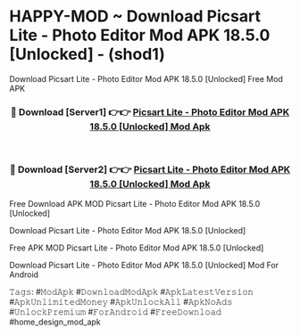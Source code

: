 # HAPPY-MOD ~ Download Picsart Lite - Photo Editor Mod APK 18.5.0 [Unlocked] - (shod1)
Download Picsart Lite - Photo Editor Mod APK 18.5.0 [Unlocked] Free Mod APK

<div align="center">
<h3>🔴 Download [Server1] 👉👉 <a href="https://apk-comot.site?title=Picsart_Lite_-_Photo_Editor_Mod_APK_18.5.0_[Unlocked]">Picsart Lite - Photo Editor Mod APK 18.5.0 [Unlocked] Mod Apk</a></h3><br>

<h3>🔴 Download [Server2] 👉👉 <a href="https://apk-comot.site?title=Picsart_Lite_-_Photo_Editor_Mod_APK_18.5.0_[Unlocked]">Picsart Lite - Photo Editor Mod APK 18.5.0 [Unlocked] Mod Apk</a></h3>
</div>


Free Download APK MOD Picsart Lite - Photo Editor Mod APK 18.5.0 [Unlocked]

Download Picsart Lite - Photo Editor Mod APK 18.5.0 [Unlocked] 

Free APK MOD Picsart Lite - Photo Editor Mod APK 18.5.0 [Unlocked] 

Download Picsart Lite - Photo Editor Mod APK 18.5.0 [Unlocked] Mod For Android

𝚃𝚊𝚐𝚜: #𝙼𝚘𝚍𝙰𝚙𝚔 #𝙳𝚘𝚠𝚗𝚕𝚘𝚊𝚍𝙼𝚘𝚍𝙰𝚙𝚔 #𝙰𝚙𝚔𝙻𝚊𝚝𝚎𝚜𝚝𝚅𝚎𝚛𝚜𝚒𝚘𝚗 #𝙰𝚙𝚔𝚄𝚗𝚕𝚒𝚖𝚒𝚝𝚎𝚍𝙼𝚘𝚗𝚎𝚢 #𝙰𝚙𝚔𝚄𝚗𝚕𝚘𝚌𝚔𝙰𝚕𝚕 #𝙰𝚙𝚔𝙽𝚘𝙰𝚍𝚜 #𝚄𝚗𝚕𝚘𝚌𝚔𝙿𝚛𝚎𝚖𝚒𝚞𝚖 #𝙵𝚘𝚛𝙰𝚗𝚍𝚛𝚘𝚒𝚍 #𝙵𝚛𝚎𝚎𝙳𝚘𝚠𝚗𝚕𝚘𝚊𝚍 #home_design_mod_apk